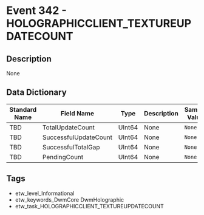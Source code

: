 # Event 342 - HOLOGRAPHICCLIENT_TEXTUREUPDATECOUNT

## Description
None

## Data Dictionary
|Standard Name|Field Name|Type|Description|Sample Value|
|---|---|---|---|---|
|TBD|TotalUpdateCount|UInt64|None|`None`|
|TBD|SuccessfulUpdateCount|UInt64|None|`None`|
|TBD|SuccessfulTotalGap|UInt64|None|`None`|
|TBD|PendingCount|UInt64|None|`None`|

## Tags
* etw_level_Informational
* etw_keywords_DwmCore DwmHolographic
* etw_task_HOLOGRAPHICCLIENT_TEXTUREUPDATECOUNT